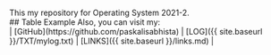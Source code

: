 ---
---

<br>
This my repository for Operating System 2021-2.

<br>
## Table Example
Also, you can visit my:
<br>
| [GitHub](https://github.com/paskalisabhista) | [LOG]({{ site.baseurl }}/TXT/mylog.txt) | [LINKS]({{ site.baseurl }}/links.md) |
<br>

